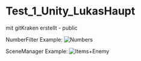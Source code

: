 # Test_1_Unity_LukasHaupt

mit gitKraken erstellt - public

NumberFilter Example:
![Numbers](https://github.com/LJHolmes/Test_1_Unity_LukasHaupt/assets/106515155/12149d70-81e3-4541-98d5-13e178864659)

SceneManager Example:
![Items+Enemy](https://github.com/LJHolmes/Test_1_Unity_LukasHaupt/assets/106515155/9b9a4f65-1a60-4433-b31d-731db1c61285)
